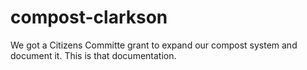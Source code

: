 compost-clarkson
================

We got a Citizens Committe grant to expand our compost system and document it. This is that documentation. 
